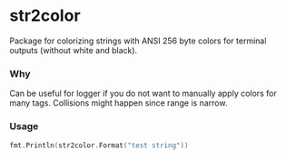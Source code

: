 # str2color
Package for colorizing strings with ANSI 256 byte colors for terminal outputs (without white and black).
### Why
Can be useful for logger if you do not want to manually apply colors for many tags. Collisions might happen since range is narrow.
### Usage
```go
fmt.Println(str2color.Format("test string"))
```
